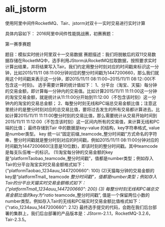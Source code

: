 # ali_jstorm
使用阿里中间件RocketMQ、Tair、jstorm对双十一实时交易进行实时计算

具体内容如下：
2016阿里中间件性能挑战赛，初赛赛题：

第一赛季赛题

题目：模拟实时统计阿里双十一交易数据
赛题描述：我们将脱敏后的双11交易数据存储在RocketMQ中，选手利用JStorm从RocketMQ拉取数据，按照要求实时计算出结果，并将结果写入Tair。我们约定用整分时刻对应的时间戳来标识这一分钟，比如2015/11/11 08:11:00分钟对应的整分时间戳为1447200660，那么我们就用这个时间戳来表示这一分钟，即2015/11/11 08:11:00~2015/11/11 08:12::00(不包含这一时刻)。
选手需要计算的统计值如下：
1、分平台（淘宝、天猫）每分钟的交易金额，即计算每一分钟内的交易值。比如计算2015/11/11 11:11:00这一分钟的淘宝交易金额，就是统计从11:11:00分开始到11:12:00（不包含该时刻）这一分钟内的淘宝的交易总金额；
2、每整分时刻无线和PC端总交易金额比值；注意这里统计的是整分时刻对应的总交易比值，要将过去发生的所有交易都计算进去。比如计算2015/11/11 11:11:00整分时刻的交易比值，那么需要统计从交易开始时间到2015/11/11 11:12:00（不包含该时刻）这一区间内所有的交易值，来计算无线和PC端的比值；
    最终存储到Tair 中的数据是key-value 的结构，key字符串格式, value是number类型。 key 统一以“固定前缀_teamcode_整分时间戳”方式命名的字符串，整分时间戳就是整分时刻对应的时间戳，例如2015/11/11 08:11:00分钟对应的时间戳为1447200660(注意是10位数)，即该时刻的整分时间戳。其中teamcode是每支队伍唯一的标识。
(1)淘宝每分钟的交易金额的key是“platformTaobao_teamcode_整分时间戳”，值都是number类型；例如存入Tair的分平台淘宝实时交易金额格式如下：{"platformTaobao_1234auu_1447200660": 100}
(2)天猫每分钟的交易金额的key是“platformTmall_ teamcode _整分时间戳”，值都是number类型；例如存入Tair的分平台天猫实时交易金额格式如下：{"platformTmall_1234auu_1447200660": 200}
(3) 每整分时刻无线和PC端总交易金额比值的key为“ratio_ teamcode_整分时间戳”, 值是一个保留两位小数的number类型。例如存入Tair的无线和PC端实时交易金额比值格式如下：{"ratio_1234auu_1447200660": 2.12}
最终选手提交的代码，会跑在我们后台部署的集群上，我们后台部署的产品版本是：JStorm-2.1.1，RocketMQ-3.2.6，Tair-2.3.5。
